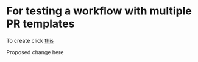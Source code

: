 # For testing a workflow with multiple PR templates

To create click [this](https://github.com/seminolas/pr_template_test/compare/main...seminolas-patch-1)

Proposed change here
